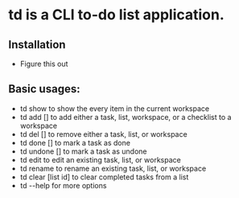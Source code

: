 # td is a CLI to-do list application.

## Installation
- Figure this out

## Basic usages:
- td show to show the every item in the current workspace
- td add [] to add either a task, list, workspace, or a checklist to a workspace
- td del [] to remove either a task, list, or workspace
- td done [] to mark a task as done
- td undone [] to mark a task as undone
- td edit to edit an existing task, list, or workspace
- td rename to rename an existing task, list, or workspace
- td clear [list id] to clear completed tasks from a list
- td --help for more options
